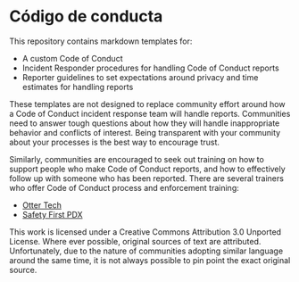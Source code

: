 Código de conducta
========================================

This repository contains markdown templates for:
 * A custom Code of Conduct
 * Incident Responder procedures for handling Code of Conduct reports
 * Reporter guidelines to set expectations around privacy and time
   estimates for handling reports

These templates are not designed to replace community effort around
how a Code of Conduct incident response team will handle reports.
Communities need to answer tough questions about how they will handle
inappropriate behavior and conflicts of interest. Being transparent with
your community about your processes is the best way to encourage trust.

Similarly, communities are encouraged to seek out training on how to
support people who make Code of Conduct reports, and how to effectively
follow up with someone who has been reported. There are several trainers
who offer Code of Conduct process and enforcement training:

 - [Otter Tech](http://otter.technology/code-of-conduct-training/)
 - [Safety First PDX](http://safetyfirstpdx.org/)

This work is licensed under a Creative Commons Attribution 3.0 Unported
License. Where ever possible, original sources of text are attributed.
Unfortunately, due to the nature of communities adopting similar
language around the same time, it is not always possible to pin point
the exact original source.
